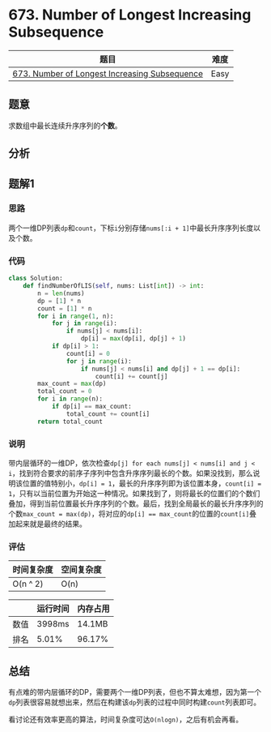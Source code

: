 # 673. Number of Longest Increasing Subsequence

| 题目 | 难度 |
| ---- | ---- |
| [673. Number of Longest Increasing Subsequence](https://leetcode.com/problems/remove-element/) | Easy |

## 题意

求数组中最长连续升序序列的**个数**。

## 分析

## 题解1

### 思路

两个一维DP列表`dp`和`count`，下标`i`分别存储`nums[:i + 1]`中最长升序序列长度以及个数。

### 代码

```python
class Solution:
    def findNumberOfLIS(self, nums: List[int]) -> int:
        n = len(nums)
        dp = [1] * n
        count = [1] * n
        for i in range(1, n):
            for j in range(i):
                if nums[j] < nums[i]:
                    dp[i] = max(dp[i], dp[j] + 1)
            if dp[i] > 1:
                count[i] = 0
                for j in range(i):
                    if nums[j] < nums[i] and dp[j] + 1 == dp[i]:
                        count[i] += count[j]
        max_count = max(dp)
        total_count = 0
        for i in range(n):
            if dp[i] == max_count:
                total_count += count[i]
        return total_count
```

### 说明

带内层循环的一维DP，依次检查`dp[j] for each nums[j] < nums[i] and j < i`，找到符合要求的前序子序列中包含升序序列最长的个数。如果没找到，那么说明该位置的值特别小，`dp[i] = 1`，最长的升序序列即为该位置本身，`count[i] = 1`，只有以当前位置为开始这一种情况。如果找到了，则将最长的位置们的个数们叠加，得到当前位置最长升序序列的个数。最后，找到全局最长的最长升序序列的个数`max_count = max(dp)`，将对应的`dp[i] == max_count`的位置的`count[i]`叠加起来就是最终的结果。

### 评估

| 时间复杂度 | 空间复杂度 |
| ---- | ---- |
| O(n ^ 2) | O(n) |

| | 运行时间 | 内存占用 |
| ---- | ---- | ---- |
| 数值 | 3998ms | 14.1MB |
| 排名 | 5.01% | 96.17% |

## 总结

有点难的带内层循环的DP，需要两个一维DP列表，但也不算太难想，因为第一个`dp`列表很容易就想出来，然后在构建该`dp`列表的过程中同时构建`count`列表即可。

看讨论还有效率更高的算法，时间复杂度可达`O(nlogn)`，之后有机会再看。
